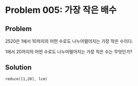 # Problem 005: 가장 작은 배수

## Problem

2520은 1에서 10까지의 어떤 수로도 나누어떨어지는 가장 작은 수이다.

1에서 20까지의 어떤 수로도 나누어떨어지는 가장 작은 수는 무엇인가?

## Solution

`reduce([1,20], lcm)`